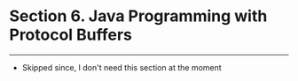 # Section 6. Java Programming with Protocol Buffers

---

* Skipped since, I don't need this section at the moment
